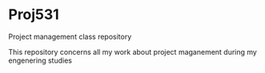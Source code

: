 # Proj531
Project management class repository

This repository concerns all my work about project maganement during my engenering studies
